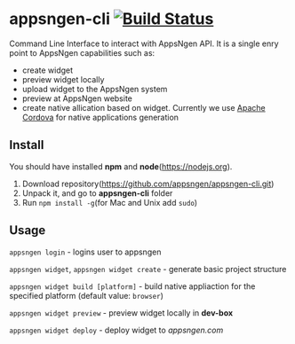 # appsngen-cli [![Build Status](https://travis-ci.org/appsngen/appsngen-cli.svg?branch=master)](https://travis-ci.org/appsngen/appsngen-cli)
Command Line Interface to interact with AppsNgen API. It is a single enry point to AppsNgen capabilities such as:
* create widget
* preview widget locally
* upload widget to the AppsNgen system
* preview at AppsNgen website
* create native allication based on widget. Currently we use [Apache Cordova](https://cordova.apache.org/) for native applications generation

## Install

You should have installed **npm** and **node**(https://nodejs.org).

1. Download repository(https://github.com/appsngen/appsngen-cli.git)
2. Unpack it, and go to **appsngen-cli** folder
3. Run `npm install -g`(for Mac and Unix add `sudo`)

## Usage

`appsngen login` - logins user to appsngen

`appsngen widget`, `appsngen widget create` - generate basic project structure

`appsngen widget build [platform]` - build native appliaction for the specified platform (default value: `browser`)

`appsngen widget preview` - preview widget locally in **dev-box**

`appsngen widget deploy` - deploy widget to *appsngen.com*
